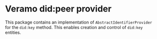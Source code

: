 # Veramo did:peer provider

This package contains an implementation of `AbstractIdentifierProvider` for the `did:key` method.
This enables creation and control of `did:key` entities.
